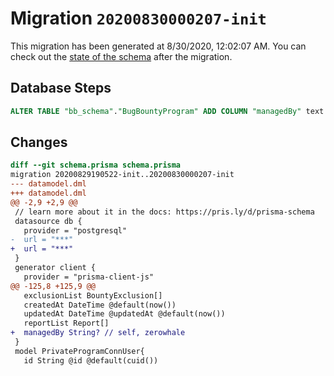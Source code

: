 # Migration `20200830000207-init`

This migration has been generated at 8/30/2020, 12:02:07 AM.
You can check out the [state of the schema](./schema.prisma) after the migration.

## Database Steps

```sql
ALTER TABLE "bb_schema"."BugBountyProgram" ADD COLUMN "managedBy" text   ;
```

## Changes

```diff
diff --git schema.prisma schema.prisma
migration 20200829190522-init..20200830000207-init
--- datamodel.dml
+++ datamodel.dml
@@ -2,9 +2,9 @@
 // learn more about it in the docs: https://pris.ly/d/prisma-schema
 datasource db {
   provider = "postgresql"
-  url = "***"
+  url = "***"
 }
 generator client {
   provider = "prisma-client-js"
@@ -125,8 +125,9 @@
   exclusionList BountyExclusion[]
   createdAt DateTime @default(now())
   updatedAt DateTime @updatedAt @default(now())
   reportList Report[]
+  managedBy String? // self, zerowhale
 }
 model PrivateProgramConnUser{
   id String @id @default(cuid())
```


